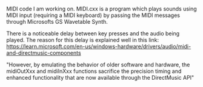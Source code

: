 MIDI code I am working on. MIDI.cxx is a program which plays sounds using MIDI input (requiring a MIDI keyboard)
by passing the MIDI messages through Microsofts GS Wavetable Synth.

There is a noticeable delay between key presses and the audio being played. The reason for this delay is explained well in this link:
https://learn.microsoft.com/en-us/windows-hardware/drivers/audio/midi-and-directmusic-components

"However, by emulating the behavior of older software and hardware, the midiOutXxx and midiInXxx functions sacrifice the precision timing and enhanced functionality that are now available through the DirectMusic API"

